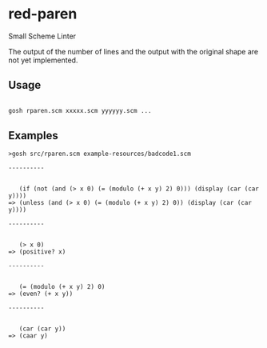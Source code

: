 # red-paren
Small Scheme Linter

The output of the number of lines and the output with the original shape are not yet implemented.

## Usage

```bash

gosh rparen.scm xxxxx.scm yyyyyy.scm ...

```

## Examples


```
>gosh src/rparen.scm example-resources/badcode1.scm

----------


   (if (not (and (> x 0) (= (modulo (+ x y) 2) 0))) (display (car (car y))))
=> (unless (and (> x 0) (= (modulo (+ x y) 2) 0)) (display (car (car y))))

----------


   (> x 0)
=> (positive? x)

----------


   (= (modulo (+ x y) 2) 0)
=> (even? (+ x y))

----------


   (car (car y))
=> (caar y)
```
